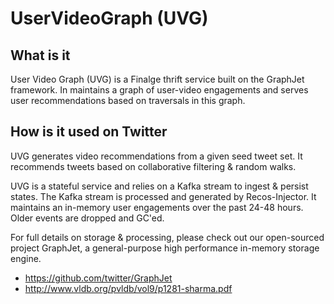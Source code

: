 # UserVideoGraph (UVG)

## What is it

User Video Graph (UVG) is a Finalge thrift service built on the GraphJet framework. In maintains a graph of user-video engagements and serves user recommendations based on traversals in this graph.

## How is it used on Twitter

UVG generates video recommendations from a given seed tweet set. It recommends tweets based on collaborative filtering & random walks.

UVG is a stateful service and relies on a Kafka stream to ingest & persist states. The Kafka stream is processed and generated by Recos-Injector.
It maintains an in-memory user engagements over the past 24-48 hours. Older events are dropped and GC'ed.

For full details on storage & processing, please check out our open-sourced project GraphJet, a general-purpose high performance in-memory storage engine.

- https://github.com/twitter/GraphJet
- http://www.vldb.org/pvldb/vol9/p1281-sharma.pdf
